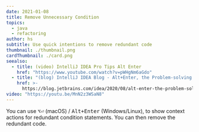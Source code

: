 ```yaml
---
date: 2021-01-08
title: Remove Unnecessary Condition
topics:
  - java
  - refactoring
author: hs
subtitle: Use quick intentions to remove redundant code
thumbnail: ./thumbnail.png
cardThumbnail: ./card.png
seealso:
  - title: (video) IntelliJ IDEA Pro Tips Alt Enter
    href: "https://www.youtube.com/watch?v=pWHgNm6aGdo"
  - title: "(blog) IntelliJ IDEA Blog - Alt+Enter, the Problem-solving Shortcut"
    href: >-
      https://blog.jetbrains.com/idea/2020/08/alt-enter-the-problem-solving-shortcut/
video: "https://youtu.be/MnN2z3WSaN8"
---
```


You can use <kbd>⌥⏎</kbd> (macOS) / <kbd>Alt+Enter</kbd> (Windows/Linux), to show context actions for redundant condition statements. You can then remove the redundant code.
